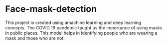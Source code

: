 # Face-mask-detection
This project is created using amachine learning and deep learning concepts. The COVID 19 pandemic taught us the importance of using masks in public places. This model helps in identifying people who are wearing a mask and those who are not.
